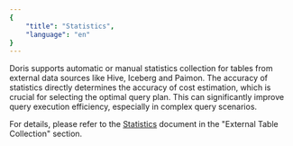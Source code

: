 ```yaml
---
{
    "title": "Statistics",
    "language": "en"
}
---
```


Doris supports automatic or manual statistics collection for tables from external data sources like Hive, Iceberg and Paimon. The accuracy of statistics directly determines the accuracy of cost estimation, which is crucial for selecting the optimal query plan. This can significantly improve query execution efficiency, especially in complex query scenarios.

For details, please refer to the [Statistics](../query-acceleration/optimization-technology-principle/statistics#外表收集) document in the "External Table Collection" section.
